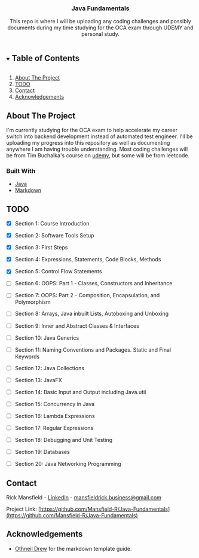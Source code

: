<p align="center">
  <h3 align="center">Java Fundamentals</h3>
  <p align="center">
    This repo is where I will be uploading any coding challenges and possibly documents during my time studying for the
    OCA exam through UDEMY and personal study.
    <br />
  </p>

<!-- TABLE OF CONTENTS -->
<details open="open">
  <summary><h2 style="display: inline-block">Table of Contents</h2></summary>
  <ol>
     <li>
        <a href="#about-the-project">About The Project</a>
    </li>
    <li><a href="#todo">TODO</a></li>
    <li><a href="#contact">Contact</a></li>
    <li><a href="#acknowledgements">Acknowledgements</a></li>
  </ol>
</details>

<!-- ABOUT THE PROJECT -->
## About The Project

I'm currently studying for the OCA exam to help accelerate my career switch into backend development instead of automated test
engineer. I'll be uploading my progress into this repository as well as documenting anywhere I am having trouble understanding.
Most coding challenges will be from Tim Buchalka's course on
[udemy](https://www.udemy.com/course/java-the-complete-java-developer-course/), but some will be from leetcode.
### Built With

* [Java](https://www.oracle.com/java/technologies/java8.html)
* [Markdown](https://daringfireball.net/projects/markdown/)

<!-- TODO -->
## TODO

- [X] Section 1: Course Introduction
- [X] Section 2: Software Tools Setup
- [X] Section 3: First Steps
- [X] Section 4: Expressions, Statements, Code Blocks, Methods
- [X] Section 5: Control Flow Statements
- [ ] Section 6: OOPS: Part 1 - Classes, Constructors and Inheritance
- [ ] Section 7: OOPS: Part 2 - Composition, Encapsulation, and Polymorphism
- [ ] Section 8: Arrays, Java inbuilt Lists, Autoboxing and Unboxing
- [ ] Section 9: Inner and Abstract Classes & Interfaces
- [ ] Section 10: Java Generics
- [ ] Section 11: Naming Conventions and Packages. Static and Final Keywords
- [ ] Section 12: Java Collections
- [ ] Section 13: JavaFX
- [ ] Section 14: Basic Input and Output including Java.util
- [ ] Section 15: Concurrency in Java
- [ ] Section 16: Lambda Expressions
- [ ] Section 17: Regular Expressions
- [ ] Section 18: Debugging and Unit Testing
- [ ] Section 19: Databases
- [ ] Section 20: Java Networking Programming


<!-- CONTACT -->
## Contact

Rick Mansfield - [LinkedIn](https://www.linkedin.com/in/rickmansfield/) - mansfieldrick.business@gmail.com

Project Link: [https://github.com/Mansfield-R/Java-Fundamentals](https://github.com/Mansfield-R/Java-Fundamentals)


<!-- ACKNOWLEDGEMENTS -->
## Acknowledgements

* [Othneil Drew](https://github.com/othneildrew/Best-README-Template/blob/master/BLANK_README.md) for the 
markdown template guide.